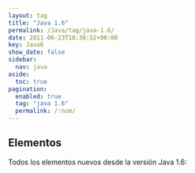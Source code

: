 ```yaml
---
layout: tag
title: "Java 1.6"
permalink: /Java/tag/java-1.6/
date: 2011-06-23T18:38:52+00:00
key: Java6
show_date: false
sidebar:
  nav: java
aside:
  toc: true
pagination: 
  enabled: true
  tag: "java 1.6"
  permalink: /:num/    
---
```


<h2>Elementos</h2>
Todos los elementos nuevos desde la versión Java 1.6: